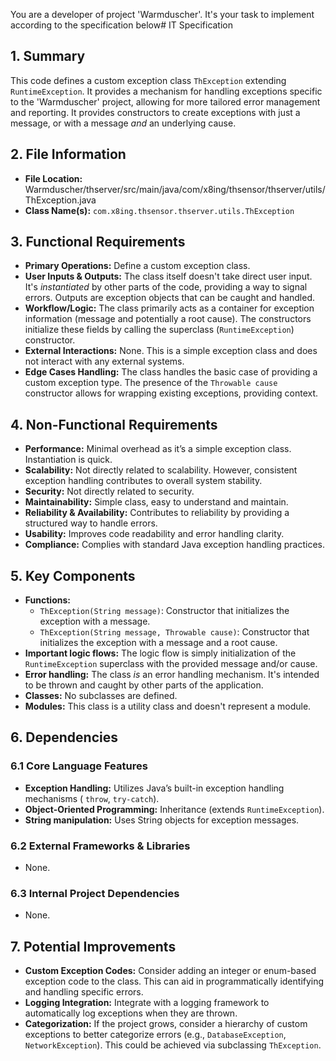 You are a developer of project 'Warmduscher'. It's your task to implement according to the specification below# IT Specification

## 1. Summary

This code defines a custom exception class `ThException` extending `RuntimeException`. It provides a mechanism for handling exceptions specific to the 'Warmduscher' project, allowing for more tailored error management and reporting.  It provides constructors to create exceptions with just a message, or with a message *and* an underlying cause.

## 2. File Information

- **File Location:** Warmduscher/thserver/src/main/java/com/x8ing/thsensor/thserver/utils/ThException.java
- **Class Name(s):** `com.x8ing.thsensor.thserver.utils.ThException`

## 3. Functional Requirements

- **Primary Operations:** Define a custom exception class.
- **User Inputs & Outputs:**  The class itself doesn't take direct user input. It's *instantiated* by other parts of the code, providing a way to signal errors. Outputs are exception objects that can be caught and handled.
- **Workflow/Logic:** The class primarily acts as a container for exception information (message and potentially a root cause).  The constructors initialize these fields by calling the superclass (`RuntimeException`) constructor.
- **External Interactions:** None. This is a simple exception class and does not interact with any external systems.
- **Edge Cases Handling:**  The class handles the basic case of providing a custom exception type. The presence of the `Throwable cause` constructor allows for wrapping existing exceptions, providing context.

## 4. Non-Functional Requirements

- **Performance:**  Minimal overhead as it’s a simple exception class. Instantiation is quick.
- **Scalability:**  Not directly related to scalability. However, consistent exception handling contributes to overall system stability.
- **Security:**  Not directly related to security.
- **Maintainability:**  Simple class, easy to understand and maintain.
- **Reliability & Availability:**  Contributes to reliability by providing a structured way to handle errors.
- **Usability:** Improves code readability and error handling clarity.
- **Compliance:**  Complies with standard Java exception handling practices.

## 5. Key Components

- **Functions:**
    - `ThException(String message)`: Constructor that initializes the exception with a message.
    - `ThException(String message, Throwable cause)`: Constructor that initializes the exception with a message and a root cause.
- **Important logic flows:** The logic flow is simply initialization of the `RuntimeException` superclass with the provided message and/or cause.
- **Error handling:** The class *is* an error handling mechanism. It's intended to be thrown and caught by other parts of the application.
- **Classes:** No subclasses are defined.
- **Modules:**  This class is a utility class and doesn't represent a module.

## 6. Dependencies

### 6.1 Core Language Features

- **Exception Handling:**  Utilizes Java’s built-in exception handling mechanisms ( `throw`, `try-catch`).
- **Object-Oriented Programming:**  Inheritance (extends `RuntimeException`).
- **String manipulation:** Uses String objects for exception messages.

### 6.2 External Frameworks & Libraries

- None.

### 6.3 Internal Project Dependencies

- None.

## 7. Potential Improvements

- **Custom Exception Codes:** Consider adding an integer or enum-based exception code to the class. This can aid in programmatically identifying and handling specific errors.
- **Logging Integration:** Integrate with a logging framework to automatically log exceptions when they are thrown.
- **Categorization:** If the project grows, consider a hierarchy of custom exceptions to better categorize errors (e.g., `DatabaseException`, `NetworkException`).  This could be achieved via subclassing `ThException`.